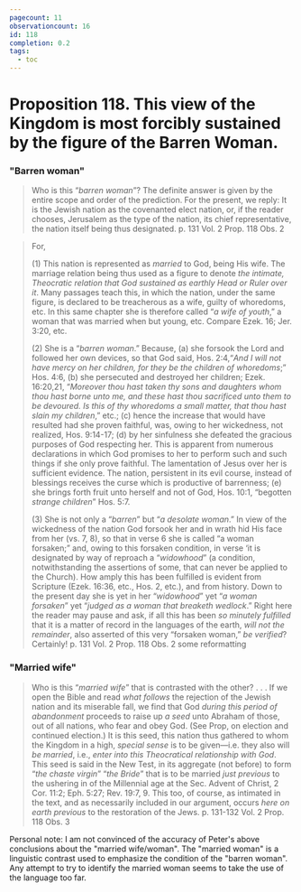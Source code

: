 ```yaml
---
pagecount: 11
observationcount: 16
id: 118
completion: 0.2
tags:
  - toc
---
```

# Proposition 118. This view of the Kingdom is most forcibly sustained by the figure of the Barren Woman.
### "Barren woman"
>Who is this “*barren woman*”? The definite answer is given by the entire scope and order of the prediction. For the present, we reply: It is the Jewish nation as the covenanted elect nation, or, if the reader chooses, Jerusalem as the type of the nation, its chief representative, the nation itself being thus designated.
>p. 131 Vol. 2 Prop. 118 Obs. 2

>For, 
>
>(1) This nation is represented as *married* to God, being His wife. The marriage relation being thus used as a figure to denote *the intimate, Theocratic relation that God sustained as earthly Head or Ruler over it*. Many passages teach this, in which the nation, under the same figure, is declared to be treacherous as a wife, guilty of whoredoms, etc. In this same chapter she is therefore called “*a wife of youth*,” a woman that was married when but young, etc. Compare Ezek. 16; Jer. 3:20, etc. 
>
>(2) She is a “*barren woman*.” Because, 
>(a) she forsook the Lord and followed her own devices, so that God said, Hos. 2:4,“*And I will not have mercy on her children, for they be the children of whoredoms*;” Hos. 4:6, 
>(b) she persecuted and destroyed her children; Ezek. 16:20,21, “*Moreover thou hast taken thy sons and daughters whom thou hast borne unto me, and these hast thou sacrificed unto them to be devoured. Is this of thy whoredoms a small matter, that thou hast slain my children*,” etc.; 
>(c) hence the increase that would have resulted had she proven faithful, was, owing to her wickedness, not realized, Hos. 9:14-17; 
>(d) by her sinfulness she defeated the gracious purposes of God respecting her. This is apparent from numerous declarations in which God promises to her to perform such and such things if she only prove faithful. The lamentation of Jesus over her is sufficient evidence. The nation, persistent in its evil course, instead of blessings receives the curse which is productive of barrenness; 
>(e) she brings forth fruit unto herself and not of God, Hos. 10:1, “begotten *strange children*” Hos. 5:7. 
>
>(3) She is not only a “*barren*” but “*a desolate woman*.” In view of the wickedness of the nation God forsook her and in wrath hid His face from her (vs. 7, 8), so that in verse 6 she is called “a woman forsaken;” and, owing to this forsaken condition, in verse ‘it is designated by way of reproach a “*widowhood*” (a condition, notwithstanding the assertions of some, that can never be applied to the Church). How amply this has been fulfilled is evident from Scripture (Ezek. 16:36, etc., Hos. 2, etc.), and from history. Down to the present day she is yet in her “*widowhood*” yet “*a woman forsaken*” yet “*judged as a woman that breaketh wedlock*.” Right here the reader may pause and ask, if all this has been *so minutely fulfilled* that it is a matter of record in the languages of the earth, *will not the remainder*, also asserted of this very “forsaken woman,” *be verified*? Certainly!
>p. 131 Vol. 2 Prop. 118 Obs. 2 some reformatting

### "Married wife"
>Who is this “*married wife*” that is contrasted with the other?
>. . .
>If we open the Bible and read *what follows* the rejection of the Jewish nation and its miserable fall, we find that God *during this period of abandonment* proceeds to raise up *a seed* unto Abraham of those, out of all nations, who fear and obey God. (See Prop, on election and continued election.) It is this seed, this nation thus gathered to whom the Kingdom in a high, *special sense* is to be given—i.e. they also will *be married*, i.e., *enter into this Theocratical relationship with God*. This seed is said in the New Test, in its aggregate (not before) to form “*the chaste virgin*” “*the Bride*” that is to be married *just previous* to the ushering in of the Millennial age at the Sec. Advent of Christ, 2 Cor. 11:2; Eph. 5:27; Rev. 19:7, 9. This too, of course, as intimated in the text, and as necessarily included in our argument, occurs *here on earth previous* to the restoration of the Jews.
>p. 131-132 Vol. 2 Prop. 118 Obs. 3

Personal note:  I am not convinced of the accuracy of Peter's above conclusions about the "married wife/woman".  The "married woman" is a linguistic contrast used to emphasize the condition of the "barren woman".  Any attempt to try to identify the married woman seems to take the use of the language too far.










